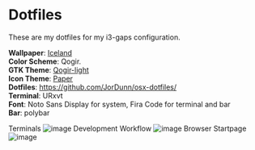 # Dotfiles

These are my dotfiles for my i3-gaps configuration.

__Wallpaper__: [Iceland](https://wallhaven.cc/w/k9pp67)  
__Color Scheme__: Qogir.  
__GTK Theme__: [Qogir-light](https://github.com/vinceliuice/Qogir-theme)  
__Icon Theme__: [Paper](https://snwh.org/paper)  
__Dotfiles__: https://github.com/JorDunn/osx-dotfiles/  
__Terminal__: URxvt  
__Font__: Noto Sans Display for system, Fira Code for terminal and bar  
__Bar__: polybar  


Terminals
![image]()
Development Workflow
![image]()
Browser Startpage
![image]()
